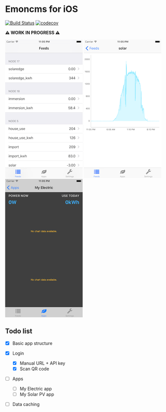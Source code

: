 # Emoncms for iOS

[![Build Status](https://travis-ci.org/mattjgalloway/emoncms-ios.svg?branch=master)](https://travis-ci.org/mattjgalloway/emoncms-ios) [![codecov](https://codecov.io/gh/mattjgalloway/emoncms-ios/branch/master/graph/badge.svg)](https://codecov.io/gh/mattjgalloway/emoncms-ios)

**:warning: WORK IN PROGRESS :warning:**

![](images/feedlist.png) ![](images/feedview.png) ![](images/myelectric.png)

## Todo list

- [x] Basic app structure
- [x] Login
  - [x] Manual URL + API key
  - [x] Scan QR code
- [ ] Apps
  - [ ] My Electric app
  - [ ] My Solar PV app
- [ ] Data caching

